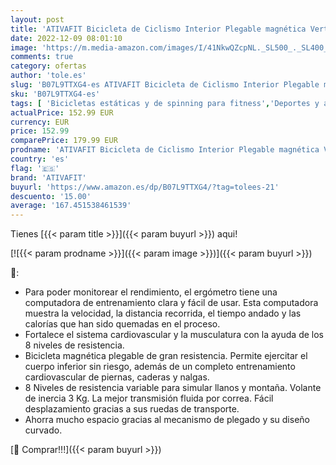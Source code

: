 ```yaml
---
layout: post
title: 'ATIVAFIT Bicicleta de Ciclismo Interior Plegable magnética Vertical Bicicleta estática giratoria reclinable Bicicleta de Ejercicio'
date: 2022-12-09 08:01:10
image: 'https://m.media-amazon.com/images/I/41NkwQZcpNL._SL500_._SL400_.jpg'
comments: true
category: ofertas
author: 'tole.es'
slug: 'B07L9TTXG4-es ATIVAFIT Bicicleta de Ciclismo Interior Plegable magnética...'
sku: 'B07L9TTXG4-es'
tags: [ 'Bicicletas estáticas y de spinning para fitness','Deportes y aire libre','Fitness y ejercicio','Máquinas de cardio para fitness','ativafit','bicicleta','🇪🇸', ]
actualPrice: 152.99 EUR
currency: EUR
price: 152.99
comparePrice: 179.99 EUR
prodname: 'ATIVAFIT Bicicleta de Ciclismo Interior Plegable magnética Vertical Bicicleta estática giratoria reclinable Bicicleta de Ejercicio'
country: 'es'
flag: '🇪🇸'
brand: 'ATIVAFIT'
buyurl: 'https://www.amazon.es/dp/B07L9TTXG4/?tag=tolees-21'
descuento: '15.00'
average: '167.451538461539'
---
```


Tienes [{{< param title >}}]({{< param buyurl >}}) aqui!

[![{{< param prodname >}}]({{< param image >}})]({{< param buyurl >}})

🔎:

- Para poder monitorear el rendimiento, el ergómetro tiene una computadora de entrenamiento clara y fácil de usar. Esta computadora muestra la velocidad, la distancia recorrida, el tiempo andado y las calorías que han sido quemadas en el proceso.
- Fortalece el sistema cardiovascular y la musculatura con la ayuda de los 8 niveles de resistencia.
- Bicicleta magnética plegable de gran resistencia. Permite ejercitar el cuerpo inferior sin riesgo, además de un completo entrenamiento cardiovascular de piernas, caderas y nalgas.
- 8 Niveles de resistencia variable para simular llanos y montaña. Volante de inercia 3 Kg. La mejor transmisión fluida por correa. Fácil desplazamiento gracias a sus ruedas de transporte.
- Ahorra mucho espacio gracias al mecanismo de plegado y su diseño curvado.

[🛒 Comprar!!!]({{< param buyurl >}})
